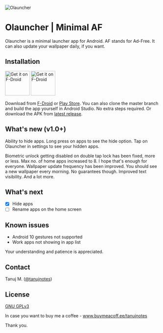 ![Olauncher](https://repository-images.githubusercontent.com/278638069/82fbed00-f4f3-11ea-8028-1493d78c4ebd)
# Olauncher | Minimal AF
Olauncher is a minimal launcher app for Android. AF stands for Ad-Free. It can also update your wallpaper daily, if you want.

## Installation
[<img src="https://fdroid.gitlab.io/artwork/badge/get-it-on.png"
    alt="Get it on F-Droid"
    height="80">](https://f-droid.org/packages/app.olauncher)
[<img src="https://play.google.com/intl/en_us/badges/static/images/badges/en_badge_web_generic.png"
    alt="Get it on F-Droid"
    height="80">](https://play.google.com/store/apps/details?id=app.olauncher)

Download from [F-Droid](https://f-droid.org/packages/app.olauncher) or [Play Store](https://play.google.com/store/apps/details?id=app.olauncher). You can also clone the master branch and build the app yourself in Android Studio. No extra steps required. Or download the APK from [latest release](https://github.com/tanujnotes/Olauncher/releases/).

## What's new (v1.0+)

Ability to hide apps. Long press on apps to see the hide option. Tap on Olauncher in settings to see your hidden apps.

Biometric unlock getting disabled on double tap lock has been fixed, more or less. Max no. of home apps increased to 8. I hope that's enough for everyone. Wallpaper update frequency has been improved. You should see a new wallpaper every morning. No guarantees though. Improved text visibility. And a lot more.

## What's next

- [x] Hide apps
- [ ] Rename apps on the home screen

## Known issues

* Android 10 gestures not supported
* Work apps not showing in app list

Your understanding and patience is appreciated.

## Contact
Tanuj M. ([@tanujnotes](https://twitter.com/tanujnotes))

## License
[GNU GPLv3 ](https://www.gnu.org/licenses/gpl-3.0.en.html)

In case you want to buy me a coffee - www.buymeacoff.ee/tanujnotes

Thank you.
